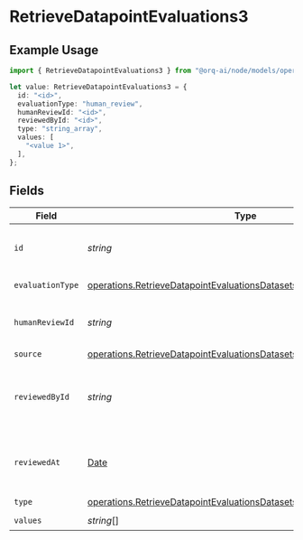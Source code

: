 # RetrieveDatapointEvaluations3

## Example Usage

```typescript
import { RetrieveDatapointEvaluations3 } from "@orq-ai/node/models/operations";

let value: RetrieveDatapointEvaluations3 = {
  id: "<id>",
  evaluationType: "human_review",
  humanReviewId: "<id>",
  reviewedById: "<id>",
  type: "string_array",
  values: [
    "<value 1>",
  ],
};
```

## Fields

| Field                                                                                                                                                          | Type                                                                                                                                                           | Required                                                                                                                                                       | Description                                                                                                                                                    |
| -------------------------------------------------------------------------------------------------------------------------------------------------------------- | -------------------------------------------------------------------------------------------------------------------------------------------------------------- | -------------------------------------------------------------------------------------------------------------------------------------------------------------- | -------------------------------------------------------------------------------------------------------------------------------------------------------------- |
| `id`                                                                                                                                                           | *string*                                                                                                                                                       | :heavy_check_mark:                                                                                                                                             | The unique identifier of the human evaluation                                                                                                                  |
| `evaluationType`                                                                                                                                               | [operations.RetrieveDatapointEvaluationsDatasetsResponseEvaluationType](../../models/operations/retrievedatapointevaluationsdatasetsresponseevaluationtype.md) | :heavy_check_mark:                                                                                                                                             | The type of evaluation                                                                                                                                         |
| `humanReviewId`                                                                                                                                                | *string*                                                                                                                                                       | :heavy_check_mark:                                                                                                                                             | The unique identifier of the human review                                                                                                                      |
| `source`                                                                                                                                                       | [operations.RetrieveDatapointEvaluationsDatasetsResponseSource](../../models/operations/retrievedatapointevaluationsdatasetsresponsesource.md)                 | :heavy_minus_sign:                                                                                                                                             | N/A                                                                                                                                                            |
| `reviewedById`                                                                                                                                                 | *string*                                                                                                                                                       | :heavy_check_mark:                                                                                                                                             | The unique identifier of the user who reviewed the item                                                                                                        |
| `reviewedAt`                                                                                                                                                   | [Date](https://developer.mozilla.org/en-US/docs/Web/JavaScript/Reference/Global_Objects/Date)                                                                  | :heavy_minus_sign:                                                                                                                                             | The date and time the item was reviewed                                                                                                                        |
| `type`                                                                                                                                                         | [operations.RetrieveDatapointEvaluationsDatasetsResponseType](../../models/operations/retrievedatapointevaluationsdatasetsresponsetype.md)                     | :heavy_check_mark:                                                                                                                                             | N/A                                                                                                                                                            |
| `values`                                                                                                                                                       | *string*[]                                                                                                                                                     | :heavy_check_mark:                                                                                                                                             | N/A                                                                                                                                                            |